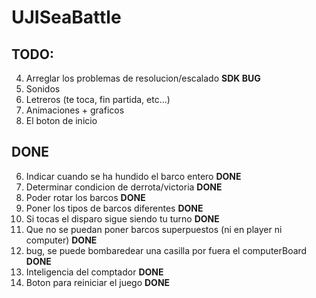 # UJISeaBattle
## TODO:
4. Arreglar los problemas de resolucion/escalado **SDK BUG**
5. Sonidos
10. Letreros (te toca, fin partida, etc...)
11. Animaciones + graficos
12. El boton de inicio

## DONE

6. Indicar cuando se ha hundido el barco entero **DONE**
7. Determinar condicion de derrota/victoria **DONE**
1. Poder rotar los barcos **DONE**
2. Poner los tipos de barcos diferentes **DONE**
3. Si tocas el disparo sigue siendo tu turno **DONE**
9. Que no se puedan poner barcos superpuestos (ni en player ni computer) **DONE**
14. bug, se puede bombaredear una casilla por fuera el computerBoard **DONE**
13. Inteligencia del comptador **DONE**
8. Boton para reiniciar el juego **DONE**


